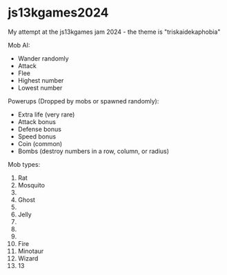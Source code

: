 # js13kgames2024
My attempt at the js13kgames jam 2024 - the theme is "triskaidekaphobia"


Mob AI: 
* Wander randomly
* Attack
* Flee
* Highest number
* Lowest number

Powerups (Dropped by mobs or spawned randomly):
* Extra life (very rare)
* Attack bonus
* Defense bonus
* Speed bonus
* Coin (common)
* Bombs (destroy numbers in a row, column, or radius)

Mob types:

1. Rat
2. Mosquito
3. 
4. Ghost
5. 
6. Jelly
7. 
8. 
9. 
10. Fire
11. Minotaur
12. Wizard
13. 13